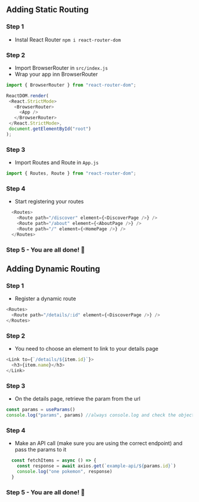 ## Adding Static Routing

### Step 1

- Instal React Router `npm i react-router-dom`

### Step 2

- Import BrowserRouter in `src/index.js`
- Wrap your app inn BrowserRouter

```js
import { BrowserRouter } from "react-router-dom";

ReactDOM.render(
 <React.StrictMode>
   <BrowserRouter>
     <App />
   </BrowserRouter> 
 </React.StrictMode>,
 document.getElementById("root")
);
```

### Step 3

- Import Routes and Route in `App.js`

```js
import { Routes, Route } from "react-router-dom";
```

### Step 4

- Start registering your routes

```js
  <Routes>
    <Route path="/discover" element={<DiscoverPage />} />
    <Route path="/about" element={<AboutPage />} />
    <Route path="/" element={<HomePage />} />
  </Routes>
```

### Step 5 - You are all done! 🎉

## Adding Dynamic Routing

### Step 1

- Register a dynamic route

```js
<Routes>
  <Route path="/details/:id" element={<DiscoverPage />} />
</Routes>
```

### Step 2

- You need to choose an element to link to your details page

```js
<Link to={`/details/${item.id}`}>
  <h3>{item.name}</h3>
</Link>
```

### Step 3

- On the details page, retrieve the param from the url

```js
const params = useParams()
console.log("params", params) //always console.log and check the object in the console
```

### Step 4 

- Make an API call (make sure you are using the correct endpoint) and pass the params to it

```js
  const fetchItems = async () => {
    const response = await axios.get(`example-api/${params.id}`)
    console.log("one pokemon", response)
  }
```

### Step 5 - You are all done! 🎉
